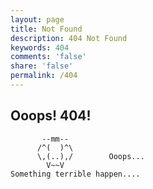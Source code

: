 ```yaml
---
layout: page
title: Not Found
description: 404 Not Found
keywords: 404
comments: 'false'
share: 'false'
permalink: /404
---
```


## Ooops! 404! 


```
       --mm--
      /^(  )^\
      \,(..),/        Ooops...
        V~~V                     
Something terrible happen....
```